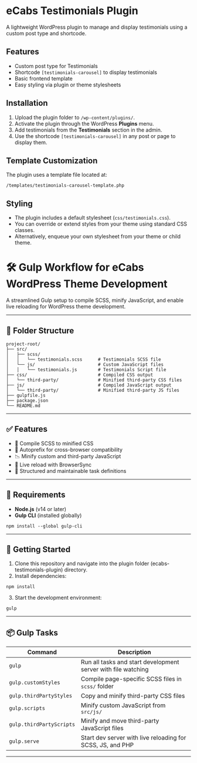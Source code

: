 # eCabs Testimonials Plugin

A lightweight WordPress plugin to manage and display testimonials using a custom post type and shortcode.

## Features

- Custom post type for Testimonials
- Shortcode `[testimonials-carousel]` to display testimonials
- Basic frontend template 
- Easy styling via plugin or theme stylesheets

## Installation

1. Upload the plugin folder to `/wp-content/plugins/`.
2. Activate the plugin through the WordPress **Plugins** menu.
3. Add testimonials from the **Testimonials** section in the admin.
4. Use the shortcode `[testimonials-carousel]` in any post or page to display them.

## Template Customization

The plugin uses a template file located at:

```/templates/testimonials-carousel-template.php```

## Styling

- The plugin includes a default stylesheet (`css/testimonials.css`).
- You can override or extend styles from your theme using standard CSS classes.
- Alternatively, enqueue your own stylesheet from your theme or child theme.


# 🛠️ Gulp Workflow for eCabs WordPress Theme Development

A streamlined Gulp setup to compile SCSS, minify JavaScript, and enable live reloading for WordPress theme development.

---

## 📁 Folder Structure

```
project-root/
├── src/
│   ├── scss/
│   │   └── testimonials.scss      # Testimonials SCSS file
│   └── js/                        # Custom JavaScript files
│   │   └── testimonials.js        # Testimonials Script file
├── css/                           # Compiled CSS output
│   └── third-party/               # Minified third-party CSS files                   
├── js/                            # Compiled JavaScript output
│   └── third-party/               # Minified third-party JS files         
├── gulpfile.js
├── package.json
└── README.md
```

---

## ✅ Features

- 🎨 Compile SCSS to minified CSS
- 🚀 Autoprefix for cross-browser compatibility
- 📉 Minify custom and third-party JavaScript
- 🔄 Live reload with BrowserSync
- 📁 Structured and maintainable task definitions

---

## 🔧 Requirements

- **Node.js** (v14 or later)
- **Gulp CLI** (installed globally)

```npm install --global gulp-cli```

---

## 🚀 Getting Started

1. Clone this repository and navigate into the plugin folder (ecabs-testimonials-plugin) directory.
2. Install dependencies:

```npm install```

3. Start the development environment:

```gulp```

---

## 📦 Gulp Tasks

| Command                     | Description                                                   |
|-----------------------------|---------------------------------------------------------------|
| `gulp`                      | Run all tasks and start development server with file watching |
| `gulp.customStyles`         | Compile page-specific SCSS files in `scss/` folder            |
| `gulp.thirdPartyStyles`     | Copy and minify third-party CSS files                         |
| `gulp.scripts`              | Minify custom JavaScript from `src/js/`                       |
| `gulp.thirdPartyScripts`    | Minify and move third-party JavaScript files                  |
| `gulp.serve`                | Start dev server with live reloading for SCSS, JS, and PHP    |

---
